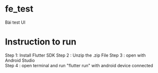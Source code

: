 # fe_test

Bài test UI 

# Instruction to run 
Step 1: Install Flutter SDK
Step 2 : Unzip the .zip File 
Step 3 : open with Android Studio  
Step 4 : open terminal and run "flutter run" with android device connected

